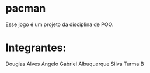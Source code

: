 # pacman
Esse jogo é um projeto da disciplina de POO.


# Integrantes:
Douglas Alves Angelo
Gabriel Albuquerque Silva
Turma B
